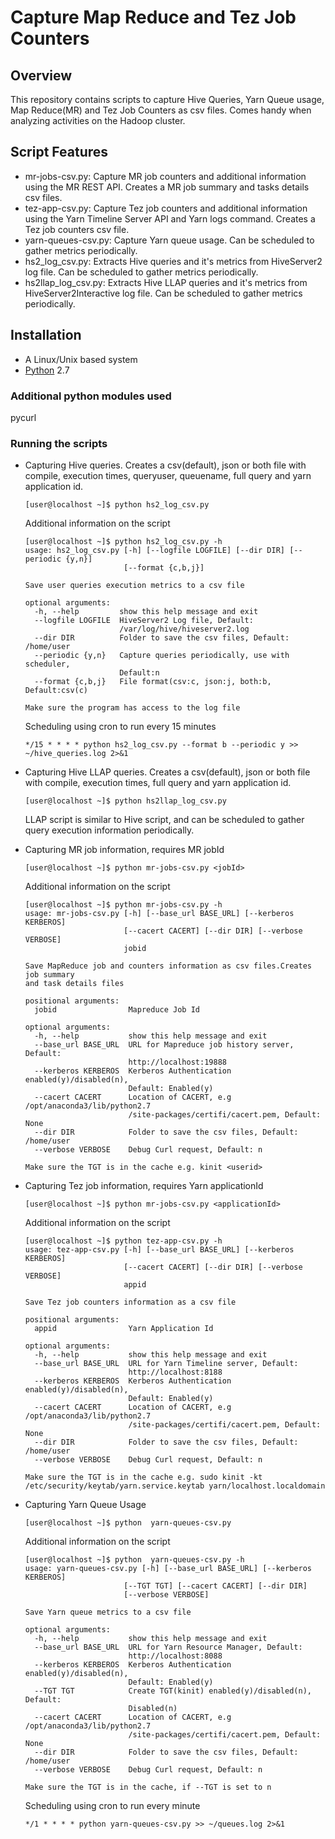 
# Capture Map Reduce and Tez Job Counters
## Overview

This repository contains scripts to capture Hive Queries, Yarn Queue usage, Map Reduce(MR) and Tez Job Counters as csv files. Comes handy when analyzing activities on the Hadoop cluster.

## Script Features
- mr-jobs-csv.py: Capture MR job counters and additional information using the MR REST API. Creates a MR job summary and tasks details csv files.
- tez-app-csv.py: Capture Tez job counters and additional information using the Yarn Timeline Server API and Yarn logs command. Creates a Tez job counters csv file.
- yarn-queues-csv.py: Capture Yarn queue usage. Can be scheduled to gather metrics periodically.
- hs2_log_csv.py: Extracts Hive queries and it's metrics from HiveServer2 log file. Can be scheduled to gather metrics periodically.
- hs2llap_log_csv.py: Extracts Hive LLAP queries and it's metrics from HiveServer2Interactive log file. Can be scheduled to gather metrics periodically.

## Installation
- A Linux/Unix based system
- [Python](https://www.python.org/downloads/) 2.7

### Additional python modules used
pycurl

### Running the scripts
- Capturing Hive queries. Creates a csv(default), json or both file with compile, execution times, queryuser, queuename, full query and yarn application id.

   ```
   [user@localhost ~]$ python hs2_log_csv.py
   ```    
   
    Additional information on the script
    ```
    [user@localhost ~]$ python hs2_log_csv.py -h
    usage: hs2_log_csv.py [-h] [--logfile LOGFILE] [--dir DIR] [--periodic {y,n}]
                          [--format {c,b,j}]

    Save user queries execution metrics to a csv file

    optional arguments:
      -h, --help         show this help message and exit
      --logfile LOGFILE  HiveServer2 Log file, Default:
                         /var/log/hive/hiveserver2.log
      --dir DIR          Folder to save the csv files, Default: /home/user
      --periodic {y,n}   Capture queries periodically, use with scheduler,
                         Default:n
      --format {c,b,j}   File format(csv:c, json:j, both:b, Default:csv(c)

    Make sure the program has access to the log file
    ```
        
  Scheduling using cron to run every 15 minutes
  ```
  */15 * * * * python hs2_log_csv.py --format b --periodic y >> ~/hive_queries.log 2>&1
  ```

- Capturing Hive LLAP queries. Creates a csv(default), json or both file with compile, execution times, full query and yarn application id.
   ```
   [user@localhost ~]$ python hs2llap_log_csv.py
   ```   
   
    LLAP script is similar to Hive script, and can be scheduled to gather query execution information periodically.


- Capturing MR job information, requires MR jobId

    ```
    [user@localhost ~]$ python mr-jobs-csv.py <jobId>
    ```
    
    Additional information on the script
    ```
    [user@localhost ~]$ python mr-jobs-csv.py -h
    usage: mr-jobs-csv.py [-h] [--base_url BASE_URL] [--kerberos KERBEROS]
                          [--cacert CACERT] [--dir DIR] [--verbose VERBOSE]
                          jobid

    Save MapReduce job and counters information as csv files.Creates job summary
    and task details files

    positional arguments:
      jobid                Mapreduce Job Id

    optional arguments:
      -h, --help           show this help message and exit
      --base_url BASE_URL  URL for Mapreduce job history server, Default:
                           http://localhost:19888
      --kerberos KERBEROS  Kerberos Authentication enabled(y)/disabled(n),
                           Default: Enabled(y)
      --cacert CACERT      Location of CACERT, e.g /opt/anaconda3/lib/python2.7
                           /site-packages/certifi/cacert.pem, Default: None
      --dir DIR            Folder to save the csv files, Default: /home/user
      --verbose VERBOSE    Debug Curl request, Default: n

    Make sure the TGT is in the cache e.g. kinit <userid>
    ```
    
- Capturing Tez job information, requires Yarn applicationId

    ```
    [user@localhost ~]$ python mr-jobs-csv.py <applicationId>
    ```
    
    Additional information on the script
    ```
    [user@localhost ~]$ python tez-app-csv.py -h
    usage: tez-app-csv.py [-h] [--base_url BASE_URL] [--kerberos KERBEROS]
                          [--cacert CACERT] [--dir DIR] [--verbose VERBOSE]
                          appid

    Save Tez job counters information as a csv file

    positional arguments:
      appid                Yarn Application Id

    optional arguments:
      -h, --help           show this help message and exit
      --base_url BASE_URL  URL for Yarn Timeline server, Default:
                           http://localhost:8188
      --kerberos KERBEROS  Kerberos Authentication enabled(y)/disabled(n),
                           Default: Enabled(y)
      --cacert CACERT      Location of CACERT, e.g /opt/anaconda3/lib/python2.7
                           /site-packages/certifi/cacert.pem, Default: None
      --dir DIR            Folder to save the csv files, Default: /home/user
      --verbose VERBOSE    Debug Curl request, Default: n

    Make sure the TGT is in the cache e.g. sudo kinit -kt
    /etc/security/keytab/yarn.service.keytab yarn/localhost.localdomain
    ```
- Capturing Yarn Queue Usage
    
    ```
    [user@localhost ~]$ python  yarn-queues-csv.py
    ```
 
    Additional information on the script
    ```
    [user@localhost ~]$ python  yarn-queues-csv.py -h
    usage: yarn-queues-csv.py [-h] [--base_url BASE_URL] [--kerberos KERBEROS]
                          [--TGT TGT] [--cacert CACERT] [--dir DIR]
                          [--verbose VERBOSE]

    Save Yarn queue metrics to a csv file

    optional arguments:
      -h, --help           show this help message and exit
      --base_url BASE_URL  URL for Yarn Resource Manager, Default:
                           http://localhost:8088
      --kerberos KERBEROS  Kerberos Authentication enabled(y)/disabled(n),
                           Default: Enabled(y)
      --TGT TGT            Create TGT(kinit) enabled(y)/disabled(n), Default:
                           Disabled(n)
      --cacert CACERT      Location of CACERT, e.g /opt/anaconda3/lib/python2.7
                           /site-packages/certifi/cacert.pem, Default: None
      --dir DIR            Folder to save the csv files, Default: /home/user
      --verbose VERBOSE    Debug Curl request, Default: n

    Make sure the TGT is in the cache, if --TGT is set to n
    ```
    
  Scheduling using cron to run every minute
  ```
  */1 * * * * python yarn-queues-csv.py >> ~/queues.log 2>&1
  ```
